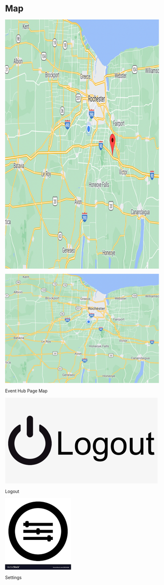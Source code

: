 <link href="../styles.css" rel="stylesheet">  

# Map

<div>
<img src="../imgs/mapwithmarker.png" class="mapimg" onclick="window.location.href='./job';" width="1149" height="813">
</div> 
  
[![Map](../imgs/mapwithoutmarker.png "Map")](eventhub)  
<div class="mapimg"> Event Hub Page Map </div>   

[![Logout](../imgs/logout.png "Logout")](..)  
<div class="map"> Logout </div>   
  
[![Settings](../imgs/settings.png "Settings")](settings)  
<div class="map"> Settings </div>    
